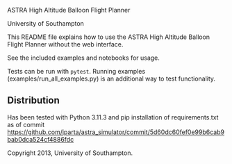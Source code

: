 ASTRA High Altitude Balloon Flight Planner

University of Southampton

This README file explains how to use the ASTRA High Altitude Balloon Flight Planner without the web interface.

See the included examples and notebooks for usage.

Tests can be run with `pytest`. Running examples (examples/run_all_examples.py) is an additional way to test functionality.

Distribution
------------
Has been tested with Python 3.11.3 and pip installation of requirements.txt as of commit https://github.com/jparta/astra_simulator/commit/5d60dc60fef0e99b6cab9bab0dca524cf4886fdc


Copyright 2013, University of Southampton.
